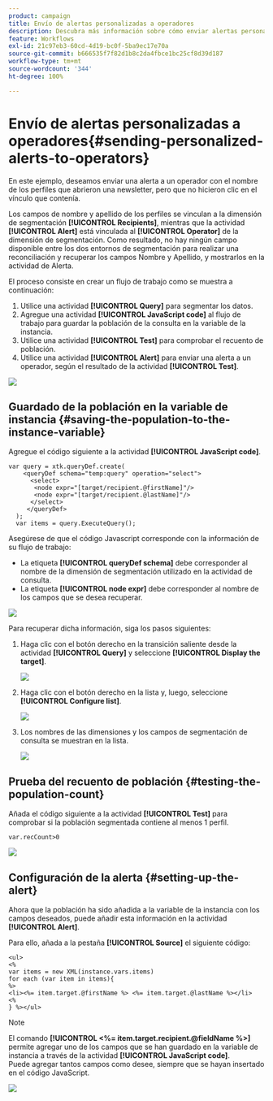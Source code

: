```yaml
---
product: campaign
title: Envío de alertas personalizadas a operadores
description: Descubra más información sobre cómo enviar alertas personalizadas a operadores
feature: Workflows
exl-id: 21c97eb3-60cd-4d19-bc0f-5ba9ec17e70a
source-git-commit: b666535f7f82d1b8c2da4fbce1bc25cf8d39d187
workflow-type: tm+mt
source-wordcount: '344'
ht-degree: 100%

---
```


# Envío de alertas personalizadas a operadores{#sending-personalized-alerts-to-operators}



En este ejemplo, deseamos enviar una alerta a un operador con el nombre de los perfiles que abrieron una newsletter, pero que no hicieron clic en el vínculo que contenía.

Los campos de nombre y apellido de los perfiles se vinculan a la dimensión de segmentación **[!UICONTROL Recipients]**, mientras que la actividad **[!UICONTROL Alert]** está vinculada al **[!UICONTROL Operator]** de la dimensión de segmentación. Como resultado, no hay ningún campo disponible entre los dos entornos de segmentación para realizar una reconciliación y recuperar los campos Nombre y Apellido, y mostrarlos en la actividad de Alerta.

El proceso consiste en crear un flujo de trabajo como se muestra a continuación:

1. Utilice una actividad **[!UICONTROL Query]** para segmentar los datos.
1. Agregue una actividad **[!UICONTROL JavaScript code]** al flujo de trabajo para guardar la población de la consulta en la variable de la instancia.
1. Utilice una actividad **[!UICONTROL Test]** para comprobar el recuento de población.
1. Utilice una actividad **[!UICONTROL Alert]** para enviar una alerta a un operador, según el resultado de la actividad **[!UICONTROL Test]**.

![](assets/uc_operator_1.png)

## Guardado de la población en la variable de instancia {#saving-the-population-to-the-instance-variable}

Agregue el código siguiente a la actividad **[!UICONTROL JavaScript code]**.

```
var query = xtk.queryDef.create(  
    <queryDef schema="temp:query" operation="select">  
      <select>  
       <node expr="[target/recipient.@firstName]"/>  
       <node expr="[target/recipient.@lastName]"/>  
      </select>  
     </queryDef>  
  );  
  var items = query.ExecuteQuery();
```

Asegúrese de que el código Javascript corresponde con la información de su flujo de trabajo:

* La etiqueta **[!UICONTROL queryDef schema]** debe corresponder al nombre de la dimensión de segmentación utilizado en la actividad de consulta.
* La etiqueta **[!UICONTROL node expr]** debe corresponder al nombre de los campos que se desea recuperar.

![](assets/uc_operator_3.png)

Para recuperar dicha información, siga los pasos siguientes:

1. Haga clic con el botón derecho en la transición saliente desde la actividad **[!UICONTROL Query]** y seleccione **[!UICONTROL Display the target]**.

   ![](assets/uc_operator_4.png)

1. Haga clic con el botón derecho en la lista y, luego, seleccione **[!UICONTROL Configure list]**.

   ![](assets/uc_operator_5.png)

1. Los nombres de las dimensiones y los campos de segmentación de consulta se muestran en la lista.

   ![](assets/uc_operator_6.png)

## Prueba del recuento de población {#testing-the-population-count}

Añada el código siguiente a la actividad **[!UICONTROL Test]** para comprobar si la población segmentada contiene al menos 1 perfil.

```
var.recCount>0
```

![](assets/uc_operator_7.png)

## Configuración de la alerta {#setting-up-the-alert}

Ahora que la población ha sido añadida a la variable de la instancia con los campos deseados, puede añadir esta información en la actividad **[!UICONTROL Alert]**.

Para ello, añada a la pestaña **[!UICONTROL Source]** el siguiente código:

```
<ul>
<%
var items = new XML(instance.vars.items)
for each (var item in items){
%>
<li><%= item.target.@firstName %> <%= item.target.@lastName %></li>
<%
} %></ul>
```

>[!NOTE]
>
>El comando **[!UICONTROL <%= item.target.recipient.@fieldName %>]** permite agregar uno de los campos que se han guardado en la variable de instancia a través de la actividad **[!UICONTROL JavaScript code]**.\
>Puede agregar tantos campos como desee, siempre que se hayan insertado en el código JavaScript.

![](assets/uc_operator_8.png)

